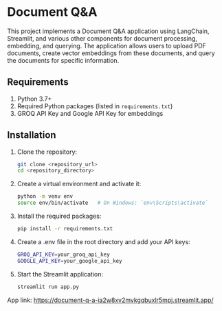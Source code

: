 # Document Q&A

This project implements a Document Q&A application using LangChain, Streamlit, and various other components for document processing, embedding, and querying. The application allows users to upload PDF documents, create vector embeddings from these documents, and query the documents for specific information.

## Requirements

1. Python 3.7+
2. Required Python packages (listed in `requirements.txt`)
3. GROQ API Key and Google API Key for embeddings

## Installation

1. Clone the repository:
   ```bash
   git clone <repository_url>
   cd <repository_directory>

2. Create a virtual environment and activate it:
    ```bash
    python -m venv env
    source env/bin/activate   # On Windows: `env\Scripts\activate`

3. Install the required packages:
    ```bash
    pip install -r requirements.txt

4. Create a .env file in the root directory and add your API keys:
    ```bash
    GROQ_API_KEY=your_groq_api_key
    GOOGLE_API_KEY=your_google_api_key

5. Start the Streamlit application:
    ```bash
    streamlit run app.py
    
App link: https://document-q-a-ia2w8xv2mvkgqbuxlr5mpj.streamlit.app/





